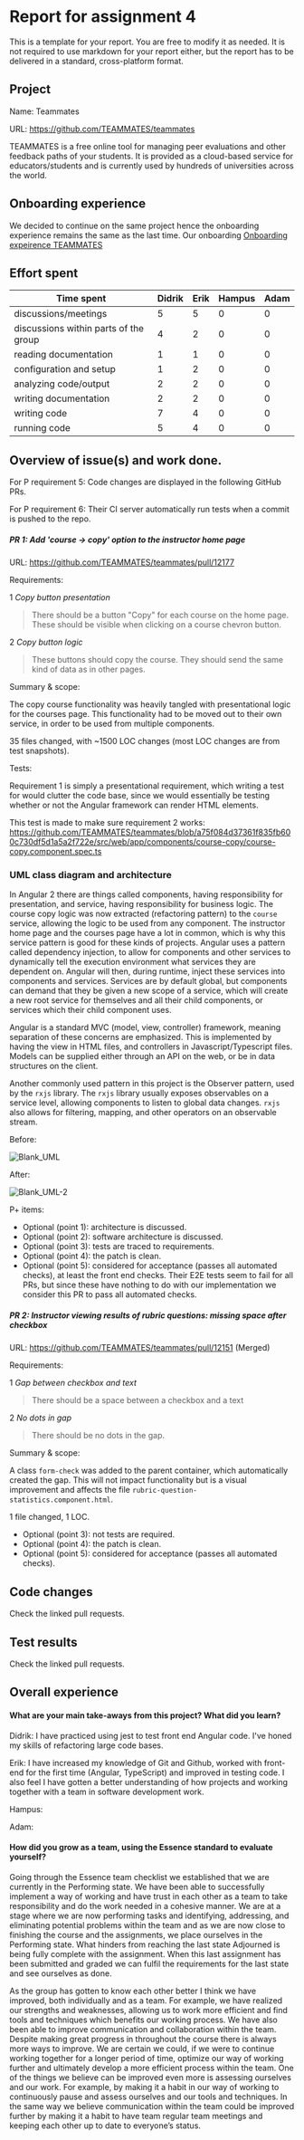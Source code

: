 # Report for assignment 4

This is a template for your report. You are free to modify it as needed.
It is not required to use markdown for your report either, but the report
has to be delivered in a standard, cross-platform format.

## Project

Name: Teammates

URL: https://github.com/TEAMMATES/teammates

TEAMMATES is a free online tool for managing peer evaluations and other feedback paths of your students. It is provided as a cloud-based service for educators/students and is currently used by hundreds of universities across the world.

## Onboarding experience

We decided to continue on the same project hence the onboarding experience remains the same as the last time. Our onboarding [Onboarding expeirence TEAMMATES](https://github.com/soffan-group-20/teammates/issues/1)

## Effort spent

| Time spent                            | Didrik | Erik   | Hampus | Adam   |
| ------------------------------------- | ------ | ------ | ------ | ------ |
| discussions/meetings                  | 5      | 5      | 0      | 0      |
| discussions within parts of the group | 4      | 2      | 0      | 0      |
| reading documentation                 | 1      | 1      | 0      | 0      |
| configuration and setup               | 1      | 2      | 0      | 0      |
| analyzing code/output                 | 2      | 2      | 0      | 0      |
| writing documentation                 | 2      | 2      | 0      | 0      |
| writing code                          | 7      | 4      | 0      | 0      |
| running code                          | 5      | 4      | 0      | 0      |

## Overview of issue(s) and work done.

For P requirement 5: Code changes are displayed in the following GitHub PRs.

For P requirement 6: Their CI server automatically run tests when a commit is pushed to the repo.

##### PR 1: Add 'course -> copy' option to the instructor home page

URL: https://github.com/TEAMMATES/teammates/pull/12177

Requirements:

1 *Copy button presentation*

> There should be a button "Copy" for each course on the home page. These should be visible when clicking on a course chevron button.

2 *Copy button logic*

> These buttons should copy the course. They should send the same kind of data as in other pages.

Summary & scope:

The copy course functionality was heavily tangled with presentational logic for the courses page. This functionality had to be moved out to their own service, in order to be used from multiple components.

35 files changed, with ~1500 LOC changes (most LOC changes are from test snapshots).

Tests:

Requirement 1 is simply a presentational requirement, which writing a test for would clutter the code base, since we would essentially be testing whether or not the Angular framework can render HTML elements.

This test is made to make sure requirement 2 works: https://github.com/TEAMMATES/teammates/blob/a75f084d37361f835fb600c730df5d1a5a2f722e/src/web/app/components/course-copy/course-copy.component.spec.ts

### UML class diagram and architecture

In Angular 2 there are things called components, having responsibility for presentation, and service, having responsibility for business logic. The course copy logic was now extracted (refactoring pattern) to the `course` service, allowing the logic to be used from any component. The instructor home page and the courses page have a lot in common, which is why this service pattern is good for these kinds of projects. Angular uses a pattern called dependency injection, to allow for components and other services to dynamically tell the execution environment what services they are dependent on. Angular will then, during runtime, inject these services into components and services. Services are by default global, but components can demand that they be given a new scope of a service, which will create a new root service for themselves and all their child components, or services which their child component uses.

Angular is a standard MVC (model, view, controller) framework, meaning separation of these concerns are emphasized. This is implemented by having the view in HTML files, and controllers in Javascript/Typescript files. Models can be supplied either through an API on the web, or be in data structures on the client.

Another commonly used pattern in this project is the Observer pattern, used by the `rxjs` library. The `rxjs` library usually exposes observables on a service level, allowing components to listen to global data changes. `rxjs` also allows for filtering, mapping, and other operators on an observable stream.

Before:

![Blank_UML](https://user-images.githubusercontent.com/5240046/223676185-93346e94-ae8a-4fab-b1f6-ce9f09a219e9.png)

After:

![Blank_UML-2](https://user-images.githubusercontent.com/5240046/223676206-9ee5a639-8cc9-4516-be2c-988786117619.png)

P+ items:

- Optional (point 1): architecture is discussed.
- Optional (point 2): software architecture is discussed.
- Optional (point 3): tests are traced to requirements.
- Optional (point 4): the patch is clean.
- Optional (point 5): considered for acceptance (passes all automated checks), at least the front end checks. Their E2E tests seem to fail for all PRs, but since these have nothing to do with our implementation we consider this PR to pass all automated checks.

##### PR 2: Instructor viewing results of rubric questions: missing space after checkbox

URL: https://github.com/TEAMMATES/teammates/pull/12151 (Merged)

Requirements:

1 *Gap between checkbox and text*

> There should be a space between a checkbox and a text

2 *No dots in gap*

> There should be no dots in the gap.

Summary & scope:

A class `form-check` was added to the parent container, which automatically created the gap. This will not impact functionality but is a visual improvement and affects the file `rubric-question-statistics.component.html`.

1 file changed, 1 LOC.

- Optional (point 3): not tests are required.
- Optional (point 4): the patch is clean.
- Optional (point 5): considered for acceptance (passes all automated checks).

## Code changes

Check the linked pull requests.

## Test results

Check the linked pull requests.

## Overall experience

#### What are your main take-aways from this project? What did you learn?
Didrik: I have practiced using jest to test front end Angular code. I've honed my skills of refactoring large code bases.

Erik: I have increased my knowledge of Git and Github, worked with front-end for the first time (Angular, TypeScript) and improved in testing code. I also feel I have gotten a better understanding of how projects and working together with a team in software development work.

Hampus:

Adam:

#### How did you grow as a team, using the Essence standard to evaluate yourself?

Going through the Essence team checklist we established that we are currently in the Performing state. We have been able to successfully implement a way of working and have trust in each other as a team to take responsibility and do the work needed in a cohesive manner. We are at a stage where we are now performing tasks and identifying, addressing, and eliminating potential problems within the team and as we are now close to finishing the course and the assignments, we place ourselves in the Performing state. What hinders from reaching the last state Adjourned is being fully complete with the assignment. When this last assignment has been submitted and graded we can fulfil the requirements for the last state and see ourselves as done.

As the group has gotten to know each other better I think we have improved, both individually and as a team. For example, we have realized our strengths and weaknesses, allowing us to work more efficient and find tools and techniques which benefits our working process. We have also been able to improve communication and collaboration within the team. Despite making great progress in throughout the course there is always more ways to improve. We are certain we could, if we were to continue working together for a longer period of time, optimize our way of working further and ultimately develop a more efficient process within the team. One of the things we believe can be improved even more is assessing ourselves and our work. For example, by making it a habit in our way of working to continuously pause and assess ourselves and our tools and techniques. In the same way we believe communication within the team could be improved further by making it a habit to have team regular team meetings and keeping each other up to date to everyone’s status.

